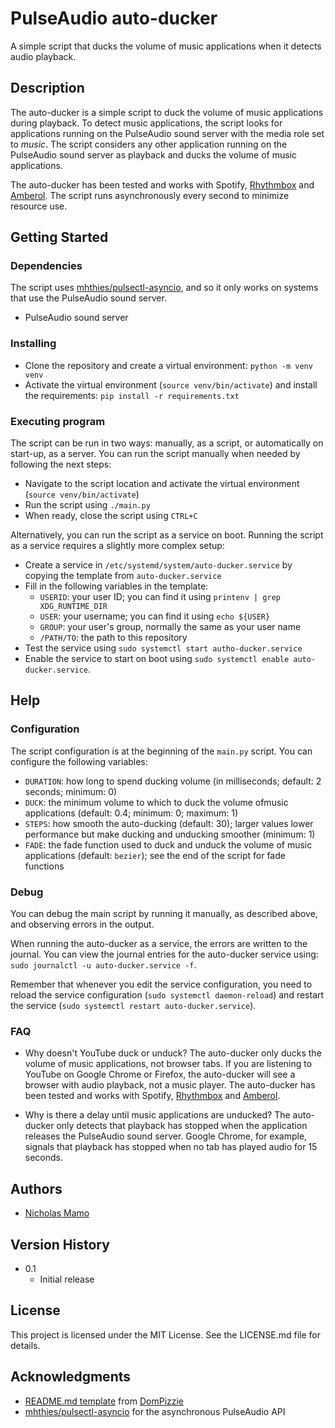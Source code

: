 # PulseAudio auto-ducker

A simple script that ducks the volume of music applications when it detects audio playback.

## Description

The auto-ducker is a simple script to duck the volume of music applications during playback.
To detect music applications, the script looks for applications running on the PulseAudio sound server with the media role set to _music_.
The script considers any other application running on the PulseAudio sound server as playback and ducks the volume of music applications.

The auto-ducker has been tested and works with Spotify, [Rhythmbox](https://wiki.gnome.org/Apps/Rhythmbox) and [Amberol](https://gitlab.gnome.org/World/amberol).
The script runs asynchronously every second to minimize resource use.

## Getting Started

### Dependencies

The script uses [mhthies/pulsectl-asyncio](mhthies/pulsectl-asyncio), and so it only works on systems that use the PulseAudio sound server.

* PulseAudio sound server

### Installing

- Clone the repository and create a virtual environment: `python -m venv venv`
- Activate the virtual environment (`source venv/bin/activate`) and install the requirements: `pip install -r requirements.txt`

### Executing program

The script can be run in two ways: manually, as a script, or automatically on start-up, as a server.
You can run the script manually when needed by following the next steps:

- Navigate to the script location and activate the virtual environment (`source venv/bin/activate`)
- Run the script using `./main.py`
- When ready, close the script using `CTRL+C`

Alternatively, you can run the script as a service on boot.
Running the script as a service requires a slightly more complex setup:

- Create a service in `/etc/systemd/system/auto-ducker.service` by copying the template from `auto-ducker.service`
- Fill in the following variables in the template:
	- `USERID`: your user ID; you can find it using `printenv | grep XDG_RUNTIME_DIR`
	- `USER`: your username; you can find it using `echo ${USER}`
	- `GROUP`: your user's group, normally the same as your user name
	- `/PATH/TO`: the path to this repository
- Test the service using `sudo systemctl start autho-ducker.service`
- Enable the service to start on boot using `sudo systemctl enable auto-ducker.service`.

## Help

### Configuration

The script configuration is at the beginning of the `main.py` script.
You can configure the following variables:

- `DURATION`: how long to spend ducking volume (in milliseconds; default: 2 seconds; minimum: 0)
- `DUCK`: the minimum volume to which to duck the volume ofmusic applications (default: 0.4; minimum: 0; maximum: 1)
- `STEPS`: how smooth the auto-ducking (default: 30); larger values lower performance but make ducking and unducking smoother (minimum: 1)
- `FADE`: the fade function used to duck and unduck the volume of music applications (default: `bezier`); see the end of the script for fade functions

### Debug

You can debug the main script by running it manually, as described above, and observing errors in the output.

When running the auto-ducker as a service, the errors are written to the journal.
You can view the journal entries for the auto-ducker service using: `sudo journalctl -u auto-ducker.service -f`.

Remember that whenever you edit the service configuration, you need to reload the service configuration (`sudo systemctl daemon-reload`) and restart the service (`sudo systemctl restart auto-ducker.service`).

### FAQ

- Why doesn't YouTube duck or unduck?
  The auto-ducker only ducks the volume of music applications, not browser tabs.
  If you are listening to YouTube on Google Chrome or Firefox, the auto-ducker will see a browser with audio playback, not a music player.
  The auto-ducker has been tested and works with Spotify, [Rhythmbox](https://wiki.gnome.org/Apps/Rhythmbox) and [Amberol](https://gitlab.gnome.org/World/amberol).

- Why is there a delay until music applications are unducked?
  The auto-ducker only detects that playback has stopped when the application releases the PulseAudio sound server.
  Google Chrome, for example, signals that playback has stopped when no tab has played audio for 15 seconds.

## Authors

- [Nicholas Mamo](https://github.com/NicholasMamo/)

## Version History

- 0.1
	- Initial release

## License

This project is licensed under the MIT License.
See the LICENSE.md file for details.

## Acknowledgments

* [README.md template](https://gist.github.com/DomPizzie/7a5ff55ffa9081f2de27c315f5018afc) from [DomPizzie](https://gist.github.com/DomPizzie)
* [mhthies/pulsectl-asyncio](mhthies/pulsectl-asyncio) for the asynchronous PulseAudio API
